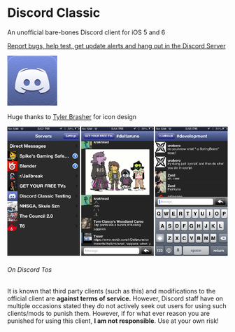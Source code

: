 # Discord Classic
An unofficial bare-bones Discord client for iOS 5 and 6

[Report bugs, help test, get update alerts and hang out in the Discord Server](https://discord.gg/A93uJh3)

![icon](https://github.com/Cellomonster/iOS-Discord-Classic/raw/master/Icon%402x.png)

Huge thanks to [Tyler Brasher](https://twitter.com/TyBrasher) for icon design

![screenshot](https://github.com/Cellomonster/iOS-Discord-Classic/raw/master/Screenshots.png)


###### On Discord Tos
It is known that third party clients (such as this) and modifications to the official client are **against terms of service.** However, Discord staff have on multiple occasions stated they do not actively seek out users for using such clients/mods to punish them. However, if for what ever reason you are punished for using this client, **I am not responsible**. Use at your own risk!
